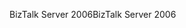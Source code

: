 <span data-ttu-id="61013-101">BizTalk Server 2006</span><span class="sxs-lookup"><span data-stu-id="61013-101">BizTalk Server 2006</span></span>